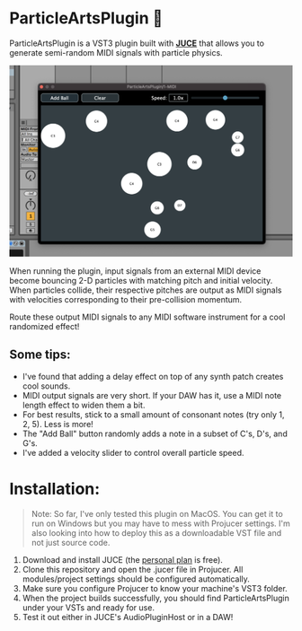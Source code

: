 # ParticleArtsPlugin 🎵

ParticleArtsPlugin is a VST3 plugin built with [**JUCE**](https://juce.com) that allows you to generate semi-random MIDI signals with particle physics.

![demo img](demo.png)

When running the plugin, input signals from an external MIDI device become bouncing 2-D particles with matching pitch and initial velocity. When particles collide, their respective pitches are output as MIDI signals with velocities corresponding to their pre-collision momentum.

Route these output MIDI signals to any MIDI software instrument for a cool randomized effect!

## Some tips:

- I've found that adding a delay effect on top of any synth patch creates cool sounds.
- MIDI output signals are very short. If your DAW has it, use a MIDI note length effect to widen them a bit.
- For best results, stick to a small amount of consonant notes (try only 1, 2, 5). Less is more!
- The "Add Ball" button randomly adds a note in a subset of C's, D's, and G's.
- I've added a velocity slider to control overall particle speed.

# Installation:

> Note: So far, I've only tested this plugin on MacOS. You can get it to run on Windows but you may have to mess with Projucer settings. I'm also looking into how to deploy this as a downloadable VST file and not just source code.

1. Download and install JUCE (the [personal plan](https://juce.com/get-juce) is free).
2. Clone this repository and open the .jucer file in Projucer. All modules/project settings should be configured automatically.
3. Make sure you configure Projucer to know your machine's VST3 folder.
4. When the project builds successfully, you should find ParticleArtsPlugin under your VSTs and ready for use.
5. Test it out either in JUCE's AudioPluginHost or in a DAW!

